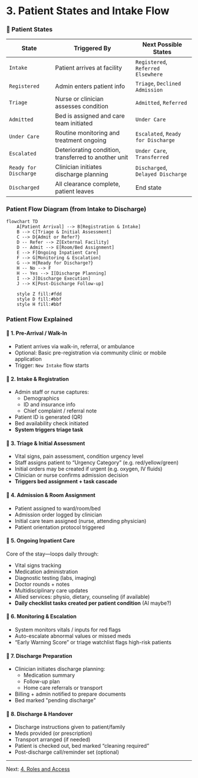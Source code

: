 # 3. Patient States and Intake Flow

### 🔁 Patient States


| **State**                 | **Triggered By**                                   | **Next Possible States**                    |
|--------------------------|----------------------------------------------------|---------------------------------------------|
| `Intake`                 | Patient arrives at facility                        | `Registered`, `Referred Elsewhere`          |
| `Registered`             | Admin enters patient info                          | `Triage`, `Declined Admission`              |
| `Triage`                 | Nurse or clinician assesses condition              | `Admitted`, `Referred`                      |
| `Admitted`               | Bed is assigned and care team initiated            | `Under Care`                                |
| `Under Care`             | Routine monitoring and treatment ongoing           | `Escalated`, `Ready for Discharge`          |
| `Escalated`              | Deteriorating condition, transferred to another unit| `Under Care`, `Transferred`                |
| `Ready for Discharge`    | Clinician initiates discharge planning             | `Discharged`, `Delayed Discharge`           |
| `Discharged`             | All clearance complete, patient leaves             | End state                                   |

### Patient Flow Diagram (from Intake to Discharge)

```mermaid
flowchart TD
    A[Patient Arrival] --> B[Registration & Intake]
    B --> C[Triage & Initial Assessment]
    C --> D{Admit or Refer?}
    D -- Refer --> Z[External Facility]
    D -- Admit --> E[Room/Bed Assignment]
    E --> F[Ongoing Inpatient Care]
    F --> G[Monitoring & Escalation]
    G --> H{Ready for Discharge?}
    H -- No --> F
    H -- Yes --> I[Discharge Planning]
    I --> J[Discharge Execution]
    J --> K[Post-Discharge Follow-up]

    style Z fill:#fdd
    style D fill:#bbf
    style H fill:#bbf

```

### Patient Flow Explained

#### 🔹 1. **Pre-Arrival / Walk-In**
- Patient arrives via walk-in, referral, or ambulance
- Optional: Basic pre-registration via community clinic or mobile application
- Trigger: `New Intake` flow starts

#### 🔹 2. **Intake & Registration**
- Admin staff or nurse captures:
  - Demographics
  - ID and insurance info
  - Chief complaint / referral note
- Patient ID is generated (QR)
- Bed availability check initiated
- **System triggers triage task**

#### 🔹 3. **Triage & Initial Assessment**
- Vital signs, pain assessment, condition urgency level
- Staff assigns patient to “Urgency Category” (e.g. red/yellow/green)
- Initial orders may be created if urgent (e.g. oxygen, IV fluids)
- Clinician or nurse confirms admission decision
- **Triggers bed assignment + task cascade**

#### 🔹 4. **Admission & Room Assignment**
- Patient assigned to ward/room/bed
- Admission order logged by clinician
- Initial care team assigned (nurse, attending physician)
- Patient orientation protocol triggered

#### 🔹 5. **Ongoing Inpatient Care**
Core of the stay—loops daily through:
- Vital signs tracking
- Medication administration
- Diagnostic testing (labs, imaging)
- Doctor rounds + notes
- Multidisciplinary care updates
- Allied services: physio, dietary, counseling (if available)
- **Daily checklist tasks created per patient condition** (AI maybe?)

#### 🔹 6. **Monitoring & Escalation**
- System monitors vitals / inputs for red flags
- Auto-escalate abnormal values or missed meds
- “Early Warning Score” or triage watchlist flags high-risk patients

#### 🔹 7. **Discharge Preparation**
- Clinician initiates discharge planning:
  - Medication summary
  - Follow-up plan
  - Home care referrals or transport
- Billing + admin notified to prepare documents
- Bed marked "pending discharge"

#### 🔹 8. **Discharge & Handover**
- Discharge instructions given to patient/family
- Meds provided (or prescription)
- Transport arranged (if needed)
- Patient is checked out, bed marked “cleaning required”
- Post-discharge call/reminder set (optional)

---

Next: [4. Roles and Access](roles_and_access.md)